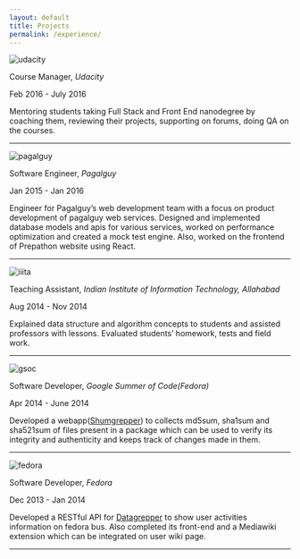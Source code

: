 ```yaml
---
layout: default
title: Projects
permalink: /experience/
---
```


<div class="work-experiences">
	<div class="experience">
		<img class="company-image" src="{{site.url}}/assets/images/udacity.png" alt="udacity">
		<div class="experience-details">
			<p class="role">Course Manager, <i>Udacity</i></p>
			<p class="time-period">Feb 2016 - July 2016</p>
			<p class="work-description">Mentoring students taking Full Stack and Front End nanodegree by coaching them, reviewing their projects, supporting on forums, doing QA on the courses.</p>
		</div>
	</div>
	<hr>
	<div class="experience">
		<img class="company-image" src="{{site.url}}/assets/images/pagalguy.png" alt="pagalguy">
		<div class="experience-details">
			<p class="role">Software Engineer, <i>Pagalguy</i></p>
			<p class="time-period">Jan 2015 - Jan 2016</p>
			<p class="work-description">Engineer for Pagalguy’s web development team with a focus on product development of pagalguy web services. Designed and implemented database models and apis for various services, worked on performance optimization and created a mock test engine. Also, worked on the frontend of Prepathon website using React.</p>
		</div>
	</div>
	<hr>
	<div class="experience">
		<img class="company-image" src="{{site.url}}/assets/images/iiita.jpg" alt="iiita">
		<div class="experience-details">
			<p class="role">Teaching Assistant, <i>Indian Institute of Information Technology, Allahabad</i></p>
			<p class="time-period">Aug 2014 - Nov 2014</p>
			<p class="work-description">Explained data structure and algorithm concepts to students and assisted professors with lessons. Evaluated students’ homework, tests and field work.</p>
		</div>
	</div>
	<hr>
	<div class="experience">
		<img class="company-image" src="{{site.url}}/assets/images/gsoc.png" alt="gsoc">
		<div class="experience-details">
			<p class="role">Software Developer, <i>Google Summer of Code(Fedora)</i></p>
			<p class="time-period">Apr 2014 - June 2014</p>
			<p class="work-description">Developed a webapp(<a href="https://github.com/fedora-infra/shumgrepper">Shumgrepper</a>) to collects md5sum, sha1sum and sha521sum of files present in a package which can be used to verify its integrity and authenticity and keeps track of changes made in them.</p>
		</div>
	</div>
	<hr>
	<div class="experience">
		<img class="company-image" src="{{site.url}}/assets/images/fedora.png" alt="fedora">
		<div class="experience-details">
			<p class="role">Software Developer, <i>Fedora</i></p>
			<p class="time-period">Dec 2013 - Jan 2014</p>
			<p class="work-description">Developed a RESTful API for <a href="https://apps.fedoraproject.org/datagrepper/">Datagrepper</a>  to show user activities information on fedora bus. Also completed its front-end and a Mediawiki extension which can be integrated on user wiki page.</p>
		</div>
	</div>
	<hr>
</div>